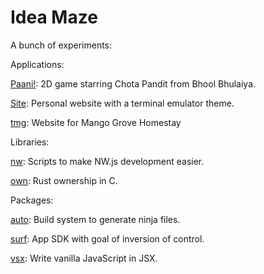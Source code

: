 # Idea Maze

A bunch of experiments:

Applications:

[Paani!](https://tharatau.github.io/idea-maze/paani/): 2D game starring Chota Pandit from Bhool Bhulaiya.

[Site](https://www.ayushmanchhabra.com/): Personal website with a terminal emulator theme.

[tmg](https://www.mangogrove.homes/): Website for Mango Grove Homestay

Libraries:

[nw](https://github.com/tharatau/idea-maze/tree/main/lib/nw): Scripts to make NW.js development easier.

[own](https://github.com/tharatau/idea-maze/tree/main/lib/own): Rust ownership in C.

Packages:

[auto](https://github.com/tharatau/idea-maze/tree/main/pkg/auto): Build system to generate ninja files.

[surf](https://github.com/tharatau/idea-maze/tree/main/pkg/surf): App SDK with goal of inversion of control.

[vsx](https://github.com/tharatau/idea-maze/tree/main/pkg/vsx): Write vanilla JavaScript in JSX.
